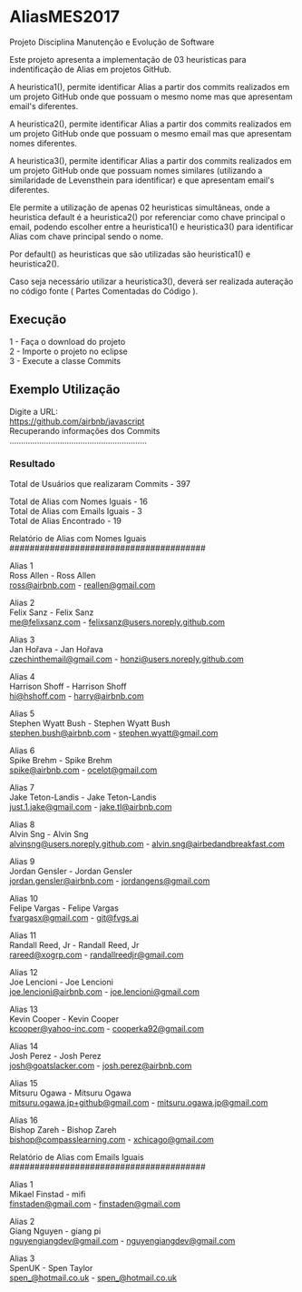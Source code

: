 # AliasMES2017
Projeto Disciplina Manutenção e Evolução de Software

Este projeto apresenta a implementação de 03 heuristicas para indentificação de Alias em projetos GitHub.

A heuristica1(), permite identificar Alias a partir dos commits realizados em um projeto GitHub onde que possuam o mesmo nome mas que  apresentam email's diferentes.

A heuristica2(), permite identificar Alias a partir dos commits realizados em um projeto GitHub onde que possuam o mesmo email mas que  apresentam nomes diferentes.

A heuristica3(), permite identificar Alias a partir dos commits realizados em um projeto GitHub onde que possuam nomes similares (utilizando a similaridade de Levensthein para identificar) e que  apresentam email's diferentes.

Ele permite a utilização de apenas 02 heuristicas simultâneas, onde a heuristica default é a heuristica2() por referenciar como chave principal o email, podendo escolher entre a heuristica1() e heuristica3() para identificar Alias com chave principal sendo o nome.

Por default() as heuristicas que são utilizadas são heuristica1() e heuristica2().

Caso seja necessário utilizar a heuristica3(), deverá ser realizada auteração no código fonte ( Partes Comentadas do Código ).

## Execução

1 - Faça o download do projeto<br />
2 - Importe o projeto no eclipse<br />
3 - Execute a classe Commits

## Exemplo Utilização

Digite a URL:<br />
https://github.com/airbnb/javascript<br />
Recuperando informações dos Commits<br />
............................................................

### Resultado

Total de Usuários que realizaram Commits - 397<br />

Total de Alias com Nomes Iguais - 16<br />
Total de Alias com Emails Iguais - 3<br />
Total de Alias Encontrado - 19<br />

Relatório de Alias com Nomes Iguais<br />
#######################################<br />

Alias 1<br />
Ross Allen - Ross Allen<br />
ross@airbnb.com - reallen@gmail.com<br />

Alias 2<br />
Felix Sanz - Felix Sanz<br />
me@felixsanz.com - felixsanz@users.noreply.github.com<br />

Alias 3<br />
Jan Hořava - Jan Hořava<br />
czechinthemail@gmail.com - honzi@users.noreply.github.com<br />

Alias 4<br />
Harrison Shoff - Harrison Shoff<br />
hi@hshoff.com - harry@airbnb.com<br />

Alias 5<br />
Stephen Wyatt Bush - Stephen Wyatt Bush<br />
stephen.bush@airbnb.com - stephen.wyatt@gmail.com<br />

Alias 6<br />
Spike Brehm - Spike Brehm<br />
spike@airbnb.com - ocelot@gmail.com<br />

Alias 7<br />
Jake Teton-Landis - Jake Teton-Landis<br />
just.1.jake@gmail.com - jake.tl@airbnb.com<br />

Alias 8<br />
Alvin Sng - Alvin Sng<br />
alvinsng@users.noreply.github.com - alvin.sng@airbedandbreakfast.com<br />

Alias 9<br />
Jordan Gensler - Jordan Gensler<br />
jordan.gensler@airbnb.com - jordangens@gmail.com<br />

Alias 10<br />
Felipe Vargas - Felipe Vargas<br />
fvargasx@gmail.com - git@fvgs.ai<br />

Alias 11<br />
Randall Reed, Jr - Randall Reed, Jr<br />
rareed@xogrp.com - randallreedjr@gmail.com<br />

Alias 12<br />
Joe Lencioni - Joe Lencioni<br />
joe.lencioni@airbnb.com - joe.lencioni@gmail.com<br />

Alias 13<br />
Kevin Cooper - Kevin Cooper<br />
kcooper@yahoo-inc.com - cooperka92@gmail.com<br />

Alias 14<br />
Josh Perez - Josh Perez<br />
josh@goatslacker.com - josh.perez@airbnb.com<br />

Alias 15<br />
Mitsuru Ogawa - Mitsuru Ogawa<br />
mitsuru.ogawa.jp+github@gmail.com - mitsuru.ogawa.jp@gmail.com<br />

Alias 16<br />
Bishop Zareh - Bishop Zareh<br />
bishop@compasslearning.com - xchicago@gmail.com<br />

Relatório de Alias com Emails Iguais<br />
#######################################<br />

Alias 1<br />
Mikael Finstad - mifi<br />
finstaden@gmail.com - finstaden@gmail.com<br />

Alias 2<br />
Giang Nguyen - giang pi<br />
nguyengiangdev@gmail.com - nguyengiangdev@gmail.com<br />

Alias 3<br />
SpenUK - Spen Taylor<br />
spen_@hotmail.co.uk - spen_@hotmail.co.uk
